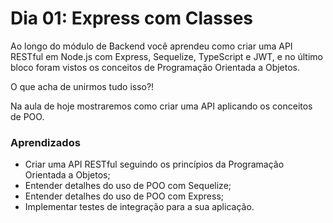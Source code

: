 # Dia 01: Express com Classes

Ao longo do módulo de Backend você aprendeu como criar uma API RESTful em Node.js com Express, Sequelize, TypeScript e JWT, e no último bloco foram vistos os conceitos de Programação Orientada a Objetos.

O que acha de unirmos tudo isso?!

Na aula de hoje mostraremos como criar uma API aplicando os conceitos de POO.

### Aprendizados

- Criar uma API RESTful seguindo os princípios da Programação Orientada a Objetos;
- Entender detalhes do uso de POO com Sequelize;
- Entender detalhes do uso de POO com Express;
- Implementar testes de integração para a sua aplicação.